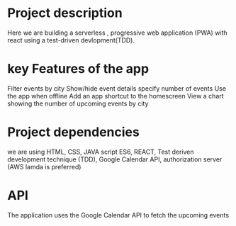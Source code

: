 # Project description

Here we are building a serverless , progressive web application (PWA) with react using a test-driven devlopment(TDD).

# key Features of the app

Filter events by city
Show/hide event details
specify number of events
Use the app when offline
Add an app shortcut to the homescreen
View a chart showing the number of upcoming events by city

# Project dependencies

we are using HTML, CSS, JAVA script ES6, REACT, Test deriven development technique (TDD), Google Calendar API, authorization server (AWS lamda is preferred)

# API

The application uses the Google Calendar API to fetch the upcoming events
